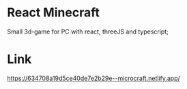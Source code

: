 # React Minecraft
Small 3d-game for PC with react, threeJS and typescript;
# Link
https://634708a19d5ce40de7e2b29e--microcraft.netlify.app/